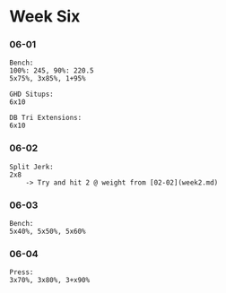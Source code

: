 # Week Six

### 06-01
```
Bench:
100%: 245, 90%: 220.5
5x75%, 3x85%, 1+95%

GHD Situps:
6x10

DB Tri Extensions:
6x10
```

### 06-02
```
Split Jerk:
2x8
    -> Try and hit 2 @ weight from [02-02](week2.md)
```

### 06-03
```
Bench:
5x40%, 5x50%, 5x60%

```

### 06-04
```
Press:
3x70%, 3x80%, 3+x90%
```
